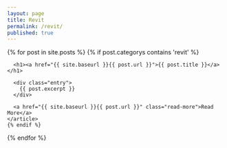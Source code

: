 ```yaml
---
layout: page
title: Revit
permalink: /revit/
published: true
---
```


<div class="posts">
  {% for post in site.posts %}
    {% if post.categorys contains 'revit' %}
    <article class="post">
 
      <h1><a href="{{ site.baseurl }}{{ post.url }}">{{ post.title }}</a></h1>
 
      <div class="entry">
        {{ post.excerpt }}
      </div>
 
      <a href="{{ site.baseurl }}{{ post.url }}" class="read-more">Read More</a>
    </article>
    {% endif %}
  {% endfor %}
</div>



